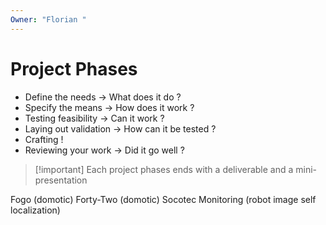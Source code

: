 ```yaml
---
Owner: "Florian "
---
```

# Project Phases
- Define the needs → What does it do ?
- Specify the means → How does it work ?
- Testing feasibility → Can it work ?
- Laying out validation → How can it be tested ?
- Crafting !
- Reviewing your work → Did it go well ?

> [!important] Each project phases ends with a deliverable and a mini-presentation
  
Fogo (domotic)
Forty-Two (domotic)
Socotec Monitoring (robot image self localization)